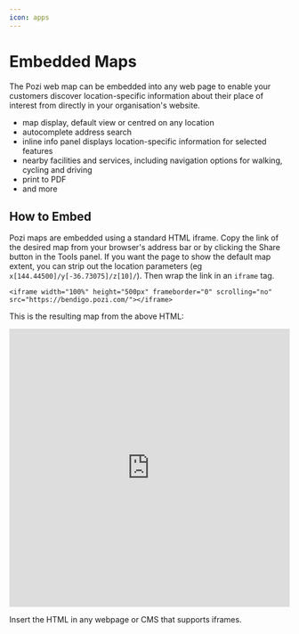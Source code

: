 ```yaml
---
icon: apps
---
```


# Embedded Maps

The Pozi web map can be embedded into any web page to enable your customers discover location-specific information about their place of interest from directly in your organisation's website.

* map display, default view or centred on any location
* autocomplete address search
* inline info panel displays location-specific information for selected features
* nearby facilities and services, including navigation options for walking, cycling and driving
* print to PDF
* and more

## How to Embed

Pozi maps are embedded using a standard HTML iframe. Copy the link of the desired map from your browser's address bar or by clicking the Share button in the Tools panel. If you want the page to show the default map extent, you can strip out the location parameters (eg `x[144.44500]/y[-36.73075]/z[10]/`). Then wrap the link in an `iframe` tag.

```
<iframe width="100%" height="500px" frameborder="0" scrolling="no" src="https://bendigo.pozi.com/"></iframe>
```

This is the resulting map from the above HTML:

<iframe width="100%" height="500px" frameborder="0" scrolling="no" src="https://bendigo.pozi.com/"></iframe>

Insert the HTML in any webpage or CMS that supports iframes.
